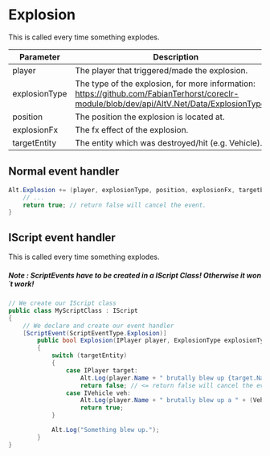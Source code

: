 # Explosion

This is called every time something explodes.

| Parameter     | Description                                                                                                                                   |
| ------------- | --------------------------------------------------------------------------------------------------------------------------------------------- |
| player        | The player that triggered/made the explosion.                                                                                                 |
| explosionType | The type of the explosion, for more information: https://github.com/FabianTerhorst/coreclr-module/blob/dev/api/AltV.Net/Data/ExplosionType.cs |
| position      | The position the explosion is located at.                                                                                                     |
| explosionFx   | The fx effect of the explosion.                                                                                                               |
| targetEntity  | The entity which was destroyed/hit (e.g. Vehicle).                                                                                            |

## Normal event handler

```csharp
Alt.Explosion += (player, explosionType, position, explosionFx, targetEntity) => {
    // ...
    return true; // return false will cancel the event.
}
```

## IScript event handler

This is called every time something explodes.

##### Note : ScriptEvents have to be created in a IScript Class! Otherwise it won´t work!

```csharp
// We create our IScript class
public class MyScriptClass : IScript
{
    // We declare and create our event handler
    [ScriptEvent(ScriptEventType.Explosion)]
        public bool Explosion(IPlayer player, ExplosionType explosionType, Position position, uint explosionFx, IEntity targetEntity)
        {
            switch (targetEntity)
            {
                case IPlayer target:
                    Alt.Log(player.Name + " brutally blew up {target.Name}.");
                    return false; // <= return false will cancel the event.
                case IVehicle veh:
                    Alt.Log(player.Name + " brutally blew up a " + (VehicleModel)veh.Model + ". The explosion type was " + explosionType + ".");
                    return true;
            }

            Alt.Log("Something blew up.");
        }
}
```
